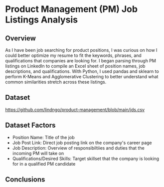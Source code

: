 # Product Management (PM) Job Listings Analysis

## Overview
As I have been job searching for product positions, I was curious on how I could better optimize my resume to fit the keywords, phrases, and qualifications that companies are looking for. I began parsing through PM listings on LinkedIn to compile an Excel sheet of position names, job descriptions, and qualifications. With Python, I used pandas and sklearn to perform K-Means and Agglomerative Clustering to better understand what common similarities stretch across these listings. 

## Dataset
https://github.com/lindngo/product-management/blob/main/jds.csv

## Dataset Factors
- Position Name: Title of the job
- Job Post Link: Direct job posting link on the company's career page
- Job Description: Overview of responsibiltiies and duties that the incoming PM will take on
- Qualifications/Desired Skills: Target skillset that the company is looking for in a qualified PM candidate

## Conclusions

